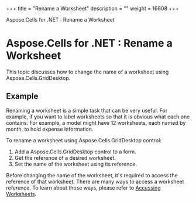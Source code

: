 +++
title = "Rename a Worksheet" 
description = "" 
weight = 16608 
+++

Aspose.Cells for .NET : Rename a Worksheet  

# Aspose.Cells for .NET : Rename a Worksheet


This topic discusses how to change the name of a worksheet using Aspose.Cells.GridDesktop.

## Example

Renaming a worksheet is a simple task that can be very useful. For example, if you want to label worksheets so that it is obvious what each one contains. For example, a model might have 12 worksheets, each named by month, to hold expense information.

To rename a worksheet using Aspose.Cells.GridDesktop control:

1.  Add a Aspose.Cells.GridDesktop control to a form.
2.  Get the reference of a desired worksheet.
3.  Set the name of the worksheet using its reference.

Before changing the name of the worksheet, it's required to access the reference of that worksheet. There are many ways to access a worksheet reference. To learn about those ways, please refer to [Accessing Worksheets](https://docs2.aspose.com/cells/net/developerguide/asposecellsgriddesktop/workingwithworksheet/accessing+worksheet).

